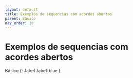 ```yaml
---
layout: default
title: Exemplos de sequencias com acordes abertos
parent: Básico
nav_order: 10
---
```


# Exemplos de sequencias com acordes abertos

Básico
{: .label .label-blue }
